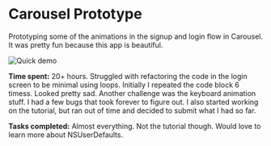 Carousel Prototype
=================

Prototyping some of the animations in the signup and login flow in Carousel. It was pretty fun because this app is beautiful.

![Quick demo](http://i.imgur.com/Q1TCaaV.gif)



**Time spent:** 20+ hours. Struggled with refactoring the code in the login screen to be minimal using loops. Initially I repeated the code block 6 timess. Looked pretty sad. Another challenge was the keyboard animation stuff. I had a few bugs that took forever to figure out. I also started working on the tutorial, but ran out of time and decided to submit what I had so far.

**Tasks completed:** Almost everything. Not the tutorial though. Would love to learn more about NSUserDefaults.
